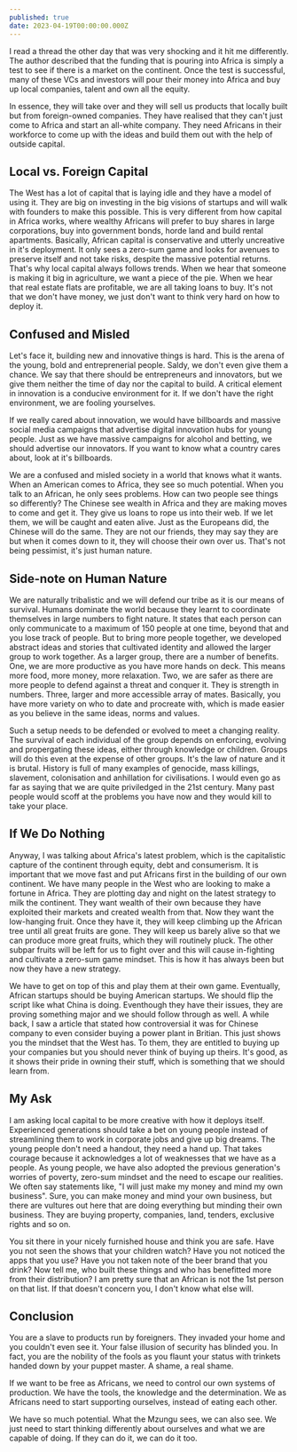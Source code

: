 ```yaml
---
published: true
date: 2023-04-19T00:00:00.000Z
---
```

I read a thread the other day that was very shocking and it hit me differently. The author described that the funding that is pouring into Africa is simply a test to see if there is a market on the continent. Once the test is successful, many of these VCs and investors will pour their money into Africa and buy up local companies, talent and own all the equity. 

In essence, they will take over and they will sell us products that locally built but from foreign-owned companies. They have realised that they can't just come to Africa and start an all-white company. They need Africans in their workforce to come up with the ideas and build them out with the help of outside capital.

## Local vs. Foreign Capital

The West has a lot of capital that is laying idle and they have a model of using it. They are big on investing in the big visions of startups and will walk with founders to make this possible. This is very different from how capital in Africa works, where wealthy Africans will prefer to buy shares in large corporations, buy into government bonds, horde land and build rental apartments. Basically, African capital is conservative and utterly uncreative in it's deployment. It only sees a zero-sum game and looks for avenues to preserve itself and not take risks, despite the massive potential returns. That's why local capital always follows trends. When we hear that someone is making it big in agriculture, we want a piece of the pie. When we hear that real estate flats are profitable, we are all taking loans to buy. It's not that we don't have money, we just don't want to think very hard on how to deploy it.

## Confused and Misled

Let's face it, building new and innovative things is hard. This is the arena of the young, bold and entreprenerial people. Saldy, we don't even give them a chance. We say that there should be entrepreneurs and innovators, but we give them neither the time of day nor the capital to build. A critical element in innovation is a conducive environment for it. If we don't have the right environment, we are fooling yourselves. 

If we really cared about innovation, we would have billboards and massive social media campaigns that advertise digital innovation hubs for young people. Just as we have massive campaigns for alcohol and betting, we should advertise our innovators. If you want to know what a country cares about, look at it's billboards.

We are a confused and misled society in a world that knows what it wants. When an American comes to Africa, they see so much potential. When you talk to an African, he only sees problems. How can two people see things so differently? The Chinese see wealth in Africa and they are making moves to come and get it. They give us loans to rope us into their web. If we let them, we will be caught and eaten alive. Just as the Europeans did, the Chinese will do the same. They are not our friends, they may say they are but when it comes down to it, they will choose their own over us. That's not being pessimist, it's just human nature.

## Side-note on Human Nature

We are naturally tribalistic and we will defend our tribe as it is our means of survival. Humans dominate the world because they learnt to coordinate themselves in large numbers to fight nature. It states that each person can only communicate to a maximum of 150 people at one time, beyond that and you lose track of people. But to bring more people together, we developed abstract ideas and stories that cultivated identity and allowed the larger group to work together. As a larger group, there are a number of benefits. One, we are more productive as you have more hands on deck. This means more food, more money, more relaxation. Two, we are safer as there are more people to defend against a threat and conquer it. They is strength in numbers. Three, larger and more accessible array of mates. Basically, you have more variety on who to date and procreate with, which is made easier as you believe in the same ideas, norms and values.

Such a setup needs to be defended or evolved to meet a changing reality. The survival of each individual of the group depends on enforcing, evolving and propergating these ideas, either through knowledge or children. Groups will do this even at the expense of other groups. It's the law of nature and it is brutal. History is full of many examples of genocide, mass killings, slavement, colonisation and anhillation for civilisations. I would even go as far as saying that we are quite priviledged in the 21st century. Many past people would scoff at the problems you have now and they would kill to take your place.

## If We Do Nothing

Anyway, I was talking about Africa's latest problem, which is the capitalistic capture of the continent through equity, debt and consumerism. It is important that we move fast and put Africans first in the building of our own continent. We have many people in the West who are looking to make a fortune in Africa. They are plotting day and night on the latest strategy to milk the continent. They want wealth of their own because they have exploited their markets and created wealth from that. Now they want the low-hanging fruit. Once they have it, they will keep climbing up the African tree until all great fruits are gone. They will keep us barely alive so that we can produce more great fruits, which they will routinely pluck. The other subpar fruits will be left for us to fight over and this will cause in-fighting and cultivate a zero-sum game mindset. This is how it has always been but now they have a new strategy. 

We have to get on top of this and play them at their own game. Eventually, African startups should be buying American startups. We should flip the script like what China is doing. Eventhough they have their issues, they are proving something major and we should follow through as well. A while back, I saw a article that stated how controversial it was for Chinese company to even consider buying a power plant in Britian. This just shows you the mindset that the West has. To them, they are entitled to buying up your companies but you should never think of buying up theirs. It's good, as it shows their pride in owning their stuff, which is something that we should learn from.  

## My Ask

I am asking local capital to be more creative with how it deploys itself. Experienced generations should take a bet on young people instead of streamlining them to work in corporate jobs and give up big dreams. The young people don't need a handout, they need a hand up. That takes courage because it acknowledges a lot of weaknesses that we have as a people. As young people, we have also adopted the previous generation's worries of poverty, zero-sum mindset and the need to escape our realities. We often say statements like, "I will just make my money and mind my own business". Sure, you can make money and mind your own business, but there are vultures out here that are doing everything but minding their own business. They are buying property, companies, land, tenders, exclusive rights and so on. 

You sit there in your nicely furnished house and think you are safe. Have you not seen the shows that your children watch? Have you not noticed the apps that you use? Have you not taken note of the beer brand that you drink? Now tell me, who built these things and who has benefitted more from their distribution? I am pretty sure that an African is not the 1st person on that list. If that doesn't concern you, I don't know what else will.

## Conclusion

You are a slave to products run by foreigners. They invaded your home and you couldn't even see it. Your false illusion of security has blinded you. In fact, you are the nobility of the fools as you flaunt your status with trinkets handed down by your puppet master. A shame, a real shame.

If we want to be free as Africans, we need to control our own systems of production. We have the tools, the knowledge and the determination. We as Africans need to start supporting ourselves, instead of eating each other.

We have so much potential. What the Mzungu sees, we can also see. We just need to start thinking differently about ourselves and what we are capable of doing. If they can do it, we can do it too.